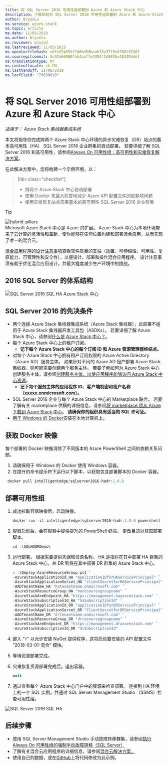 ```yaml
---
title: 将 SQL Server 2016 可用性组部署到 Azure 和 Azure Stack 中心
description: 了解如何将 SQL Server 2016 可用性组部署到 Azure 和 Azure Stack 中心
author: BryanLa
ms.service: azure-stack
ms.topic: article
ms.date: 11/05/2019
ms.author: bryanla
ms.reviewer: anajod
ms.lastreviewed: 11/05/2019
ms.openlocfilehash: e0fe07495017d6bd56beab78a37f5e0708197087
ms.sourcegitcommit: 5c92a669007ab4aaffe4484f1d8836a40340dde1
ms.translationtype: MT
ms.contentlocale: zh-CN
ms.lasthandoff: 11/06/2019
ms.locfileid: "73639010"
---
```

# <a name="deploy-a-sql-server-2016-availability-group-to-azure-and-azure-stack-hub"></a>将 SQL Server 2016 可用性组部署到 Azure 和 Azure Stack 中心

*适用于： Azure Stack 集线器集成系统*

本文将指导你完成跨两个 Azure Stack 中心环境的异步灾难恢复（DR）站点的基本高可用性（HA） SQL Server 2016 企业群集的自动部署。 若要详细了解 SQL Server 2016 和高可用性，请参阅[Always On 可用性组：高可用性和灾难恢复解决方案](https://docs.microsoft.com/sql/database-engine/availability-groups/windows/always-on-availability-groups-sql-server?view=sql-server-2016)。

在此解决方案中，您将构建一个示例环境，以：

> [!div class="checklist"]
> - 跨两个 Azure Stack 中心协调部署
> - 使用 Docker 来最大程度地减少 Azure API 配置文件的依赖项问题
> - 使用灾难恢复站点部署基本的高可用性 SQL Server 2016 企业群集

> [!Tip]  
> ![hybrid-pillars](./media/solution-deployment-guide-cross-cloud-scaling/hybrid-pillars.png)  
> Microsoft Azure Stack 中心是 Azure 的扩展。 Azure Stack 中心为本地环境带来了云计算的灵活性和革新，使你能够在任何位置构建和部署混合应用，从而实现了唯一的混合云。  
> 
> [混合应用程序的设计注意事项](overview-app-design-considerations.md)查看软件质量的支柱（放置、可伸缩性、可用性、复原能力、可管理性和安全性），以便设计、部署和操作混合应用程序。 设计注意事项有助于优化混合应用设计，并最大程度减少生产环境中的挑战。

## <a name="architecture-for-sql-server-2016"></a>2016 SQL Server 的体系结构

![SQL Server 2016 SQL HA Azure Stack 中心](media/solution-deployment-guide-sql-ha/image1.png)

## <a name="prerequisites-for-sql-server-2016"></a>SQL Server 2016 的先决条件

  - 两个连接 Azure Stack 集线器集成系统（Azure Stack 集线器），此部署不适用于 Azure Stack 集线器开发工具包（ASDKs）。 若要详细了解 Azure Stack 中心，请参阅[什么是 Azure Stack 中心？](https://azure.microsoft.com/overview/azure-stack/)。
  - 每个 Azure Stack 中心上的租户订阅。    
      - **记下每个 Azure Stack 中心的每个订阅 ID 和 Azure 资源管理器终结点。**
  - 对每个 Azure Stack 中心拥有租户订阅权限的 Azure Active Directory （Azure AD）服务主体。 如果针对不同的 Azure AD 租户部署 Azure Stack 集线器，则可能需要创建两个服务主体。 若要了解如何为 Azure Stack 中心创建服务主体，请参阅[创建服务主体，以使应用程序能够访问 Azure Stack 中心资源](https://docs.microsoft.com/azure-stack/user/azure-stack-create-service-principals)。
      - **记下每个服务主体的应用程序 ID、客户端机密和租户名称（xxxxx.onmicrosoft.com）。**
  - SQL Server 2016 企业与每个 Azure Stack 中心的 Marketplace 联合。 若要了解有关 marketplace 供稿的详细信息，请参阅[将 marketplace 项从 Azure 下载到 Azure Stack 中心](https://docs.microsoft.com/azure-stack/operator/azure-stack-download-azure-marketplace-item)。
    **请确保你的组织具有适当的 SQL 许可证。**
  - [用于 Windows 的 Docker](https://docs.docker.com/docker-for-windows/)安装在本地计算机上。

## <a name="get-the-docker-image"></a>获取 Docker 映像

每个部署的 Docker 映像消除了不同版本的 Azure PowerShell 之间的依赖关系问题。

1.  请确保用于 Windows 的 Docker 使用 Windows 容器。
2.  在提升的命令提示符下运行以下脚本，以获取包含部署脚本的 Docker 容器。

```powershell  
 docker pull intelligentedge/sqlserver2016-hadr:1.0.0
```

## <a name="deploy-the-availability-group"></a>部署可用性组

1.  成功拉取容器映像后，启动映像。

      ```powershell  
      docker run -it intelligentedge/sqlserver2016-hadr:1.0.0 powershell
      ```

2.  容器启动后，会在容器中提供提升的 PowerShell 终端。 更改目录以获取部署脚本。

      ```powershell  
      cd .\SQLHADRDemo\
      ```

3.  运行部署。 根据需要提供凭据和资源名称。 HA 是指将在其中部署 HA 群集的 Azure Stack 中心，并 DR 到将在其中部署 DR 群集的 Azure Stack 中心。

      ```powershell
      > .\Deploy-AzureResourceGroup.ps1 `
      -AzureStackApplicationId_HA "applicationIDforHAServicePrincipal" `
      -AzureStackApplicationSercet_HA "clientSecretforHAServicePrincipal" `
      -AADTenantName_HA "hatenantname.onmicrosoft.com" `
      -AzureStackResourceGroup_HA "haresourcegroupname" `
      -AzureStackArmEndpoint_HA "https://management.haazurestack.com" `
      -AzureStackSubscriptionId_HA "haSubscriptionId" `
      -AzureStackApplicationId_DR "applicationIDforDRServicePrincipal" `
      -AzureStackApplicationSercet_DR "ClientSecretforDRServicePrincipal" `
      -AADTenantName_DR "drtenantname.onmicrosoft.com" `
      -AzureStackResourceGroup_DR "drresourcegroupname" `
      -AzureStackArmEndpoint_DR "https://management.drazurestack.com" `
      -AzureStackSubscriptionId_DR "drSubscriptionId"
      ```

4.  键入 "`Y`" 以允许安装 NuGet 提供程序，这将启动要安装的 API 配置文件 "2018-03-01-混合" 模块。

5.  等待资源部署完成。

6.  灾难恢复资源部署完成后，退出容器。

      ```powershell
      exit
      ```

7.  通过查看每个 Azure Stack 中心门户中的资源来检查部署。 连接到 HA 环境上的一个 SQL 实例，并通过 SQL Server Management Studio （SSMS）检查可用性组。

![SQL Server 2016 SQL HA](media/solution-deployment-guide-sql-ha/image2.png)

## <a name="next-steps"></a>后续步骤

  - 使用 SQL Server Management Studio 手动故障转移群集，请参阅[执行 Always On 可用性组的强制手动故障转移（SQL Server）](https://docs.microsoft.com/sql/database-engine/availability-groups/windows/perform-a-forced-manual-failover-of-an-availability-group-sql-server?view=sql-server-2017)
  - 了解有关混合云应用程序的详细信息，请参阅[混合云解决方案。](https://aka.ms/azsdevtutorials)
  - 使用自己的数据，或在[GitHub](https://github.com/Azure-Samples/azure-intelligent-edge-patterns)上将代码修改为此示例。
